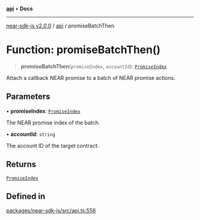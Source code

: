 [**api**](../README.md) • **Docs**

***

[near-sdk-js v2.0.0](../../packages.md) / [api](../README.md) / promiseBatchThen

# Function: promiseBatchThen()

> **promiseBatchThen**(`promiseIndex`, `accountId`): [`PromiseIndex`](../../utils/type-aliases/PromiseIndex.md)

Attach a callback NEAR promise to a batch of NEAR promise actions.

## Parameters

• **promiseIndex**: [`PromiseIndex`](../../utils/type-aliases/PromiseIndex.md)

The NEAR promise index of the batch.

• **accountId**: `string`

The account ID of the target contract.

## Returns

[`PromiseIndex`](../../utils/type-aliases/PromiseIndex.md)

## Defined in

[packages/near-sdk-js/src/api.ts:556](https://github.com/dim-daskalov/near-sdk-js/blob/c95f5e9eab115df82feb9d8dca403e7b9c8c9534/packages/near-sdk-js/src/api.ts#L556)
